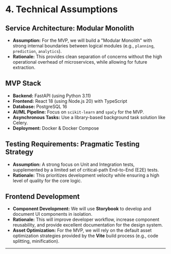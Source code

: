 # 4. Technical Assumptions

## Service Architecture: Modular Monolith
*   **Assumption:** For the MVP, we will build a "Modular Monolith" with strong internal boundaries between logical modules (e.g., `planning`, `prediction`, `analytics`).
*   **Rationale:** This provides clean separation of concerns without the high operational overhead of microservices, while allowing for future extraction.

## MVP Stack
*   **Backend:** FastAPI (using Python 3.11)
*   **Frontend:** React 18 (using Node.js 20) with TypeScript
*   **Database:** PostgreSQL 16
*   **AI/ML Pipeline:** Focus on `scikit-learn` and `spaCy` for the MVP.
*   **Asynchronous Tasks:** Use a library-based background task solution like Celery.
*   **Deployment:** Docker & Docker Compose

## Testing Requirements: Pragmatic Testing Strategy
*   **Assumption:** A strong focus on Unit and Integration tests, supplemented by a limited set of critical-path End-to-End (E2E) tests.
*   **Rationale:** This prioritizes development velocity while ensuring a high level of quality for the core logic.

## Frontend Development
*   **Component Development:** We will use **Storybook** to develop and document UI components in isolation.
*   **Rationale:** This will improve developer workflow, increase component reusability, and provide excellent documentation for the design system.
*   **Asset Optimization:** For the MVP, we will rely on the default asset optimization strategies provided by the **Vite** build process (e.g., code splitting, minification).

---
